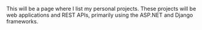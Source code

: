 This will be a page where I list my personal projects. These projects will be web applications and REST APIs, primarily using the ASP.NET and Django frameworks. 
